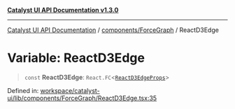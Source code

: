 [**Catalyst UI API Documentation v1.3.0**](../../../README.md)

---

[Catalyst UI API Documentation](../../../README.md) / [components/ForceGraph](../README.md) / ReactD3Edge

# Variable: ReactD3Edge

> `const` **ReactD3Edge**: `React.FC`\<[`ReactD3EdgeProps`](../ReactD3Edge/interfaces/ReactD3EdgeProps.md)\>

Defined in: [workspace/catalyst-ui/lib/components/ForceGraph/ReactD3Edge.tsx:35](https://github.com/TheBranchDriftCatalyst/catalyst-ui/blob/main/lib/components/ForceGraph/ReactD3Edge.tsx#L35)
